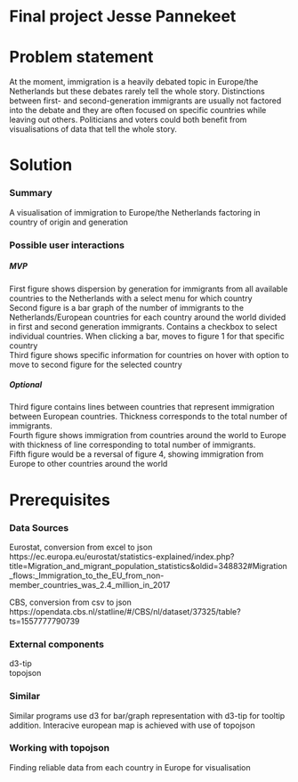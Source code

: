 # Final project Jesse Pannekeet

<h1>Problem statement</h1>
<p>At the moment, immigration is a heavily debated topic in Europe/the Netherlands but these debates rarely tell the whole story. Distinctions between first- and second-generation immigrants are usually not factored into the debate and they are often focused on specific countries while leaving out others. Politicians and voters could both benefit from visualisations of data that tell the whole story.

<h1>Solution</h1>
<h3>Summary</h3>
<p>A visualisation of immigration to Europe/the Netherlands factoring in country of origin and generation<br />
<h3>Possible user interactions</h3>
<h5>MVP</h5>
<p>First figure shows dispersion by generation for immigrants from all available countries to the Netherlands with a select menu for which country<br />
Second figure is a bar graph of the number of immigrants to the Netherlands/European countries for each country around the world divided in first and second generation immigrants. Contains a checkbox to select individual countries. When clicking a bar, moves to figure 1 for that specific country<br />
Third figure shows specific information for countries on hover with option to move to second figure for the selected country
<h5>Optional</h5>
<p>Third figure contains lines between countries that represent immigration between European countries. Thickness corresponds to the total number of immigrants.<br />
Fourth figure shows immigration from countries around the world to Europe with thickness of line corresponding to total number of immigrants.<br />
Fifth figure would be a reversal of figure 4, showing immigration from Europe to other countries around the world

<h1>Prerequisites</h1>
<h3>Data Sources</h3>
<p>Eurostat, conversion from excel to json<br />
https://ec.europa.eu/eurostat/statistics-explained/index.php?title=Migration_and_migrant_population_statistics&oldid=348832#Migration_flows:_Immigration_to_the_EU_from_non-member_countries_was_2.4_million_in_2017
<p>CBS, conversion from csv to json<br />
https://opendata.cbs.nl/statline/#/CBS/nl/dataset/37325/table?ts=1557777790739

<h3>External components</h3>
<p>d3-tip<br />topojson

<h3>Similar</h3>
<p>Similar programs use d3 for bar/graph representation with d3-tip for tooltip addition. Interacive european map is achieved with use of topojson

<h3>Working with topojson</h3>
Finding reliable data from each country in Europe for visualisation

